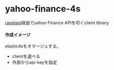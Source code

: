 # yahoo-finance-4s

[rapidapi](https://rapidapi.com/marketplace)経由でyahoo Finance APIを叩くclient library


#### 作成イメージ
elastic4sをオマージュする。

- clientを選べる
- 外部からapi-keyを指定

